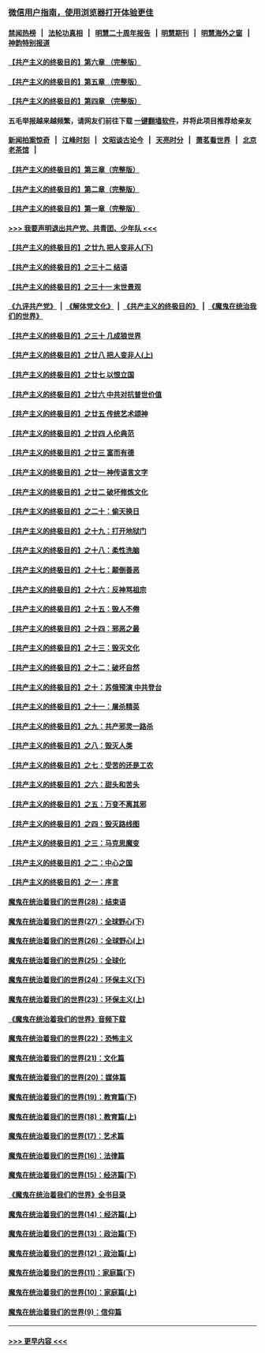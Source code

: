 ### [微信用户指南，使用浏览器打开体验更佳](https://github.com/gfw-breaker/banned-news1/blob/master/indexes/wechat-guide.md?t=0)
#### [禁闻热榜](热点新闻.md?t=0)  &nbsp;&nbsp;|&nbsp;&nbsp; [法轮功真相](https://github.com/gfw-breaker/truth/blob/master/README.md?t=0) &nbsp;&nbsp;|&nbsp;&nbsp; [明慧二十周年报告](https://github.com/gfw-breaker/mh-reports/blob/master/README.md?t=0) &nbsp;&nbsp;|&nbsp;&nbsp;[明慧期刊](https://github.com/gfw-breaker/mh-qikan) &nbsp;&nbsp;|&nbsp;&nbsp; [明慧海外之窗](https://github.com/gfw-breaker/mh-news/blob/master/README.md?t=0) &nbsp;&nbsp;|&nbsp;&nbsp; [神韵特别报道](https://github.com/gfw-breaker/mh-news/blob/master/shenyun.md?t=0)
#### [【共产主义的终极目的】第六章 （完整版）](../pages/nsc422/n11428913.md?t=02082133) 
#### [【共产主义的终极目的】第五章 （完整版）](../pages/nsc422/n11428912.md?t=02082133) 
#### [【共产主义的终极目的】第四章 （完整版）](../pages/nsc422/n11428907.md?t=02082133) 
#### 五毛举报越来越频繁，请网友们前往下载 [一键翻墙软件](https://github.com/gfw-breaker/ssr-accounts)，并将此项目推荐给亲友
#### [新闻拍案惊奇](https://github.com/gfw-breaker/banned-news1/blob/master/pages/link4.md) &nbsp;&nbsp;|&nbsp;&nbsp; [江峰时刻](https://github.com/gfw-breaker/banned-news1/blob/master/pages/link4.md) &nbsp;&nbsp;|&nbsp;&nbsp; [文昭谈古论今](https://github.com/gfw-breaker/banned-news1/blob/master/pages/link4.md) &nbsp;&nbsp;|&nbsp;&nbsp; [天亮时分](https://github.com/gfw-breaker/banned-news1/blob/master/pages/link4.md) &nbsp;&nbsp;|&nbsp;&nbsp; [萧茗看世界](https://github.com/gfw-breaker/banned-news1/blob/master/pages/link4.md) &nbsp;&nbsp;|&nbsp;&nbsp; [北京老茶馆](https://github.com/gfw-breaker/banned-news1/blob/master/pages/link4.md) &nbsp;&nbsp;|&nbsp;&nbsp; 
#### [【共产主义的终极目的】第三章（完整版）](../pages/nsc422/n11428848.md?t=02082133) 
#### [【共产主义的终极目的】第二章（完整版）](../pages/nsc422/n11428831.md?t=02082133) 
#### [【共产主义的终极目的】第一章（完整版）](../pages/nsc422/n11417651.md?t=02082133) 
#### [>>> 我要声明退出共产党、共青团、少年队 <<<](https://github.com/begood0513/goodnews/blob/master/quit/letter.md) 
#### [【共产主义的终极目的】之廿九 把人变非人(下)](../pages/nsc422/n11344140.md?t=02082133) 
#### [【共产主义的终极目的】之三十二 结语](../pages/nsc422/n11360535.md?t=02082133) 
#### [【共产主义的终极目的】之三十一 末世景观](../pages/nsc422/n11351129.md?t=02082133) 
#### [《九评共产党》](https://github.com/begood0513/9ping.md/blob/master/README.md) &nbsp;|&nbsp; [《解体党文化》](../../../../jtdwh.md/blob/master/README.md)  &nbsp;|&nbsp; [《共产主义的终极目的》](../../../../gczydzjmd.md/blob/master/README.md) &nbsp;|&nbsp; [《魔鬼在统治我们的世界》](../../../../mgztzwmdsj.md/blob/master/README.md) 
#### [【共产主义的终极目的】之三十 几成狼世界](../pages/nsc422/n11348280.md?t=02082133) 
#### [【共产主义的终极目的】之廿八 把人变非人(上)](../pages/nsc422/n11340492.md?t=02082133) 
#### [【共产主义的终极目的】之廿七 以恨立国](../pages/nsc422/n11336944.md?t=02082133) 
#### [【共产主义的终极目的】之廿六 中共对抗普世价值](../pages/nsc422/n11324785.md?t=02082133) 
#### [【共产主义的终极目的】之廿五 传统艺术颂神](../pages/nsc422/n11296396.md?t=02082133) 
#### [【共产主义的终极目的】之廿四 人伦典范](../pages/nsc422/n11296397.md?t=02082133) 
#### [【共产主义的终极目的】之廿三 富而有德](../pages/nsc422/n11283598.md?t=02082133) 
#### [【共产主义的终极目的】之廿一 神传语言文字](../pages/nsc422/n11263265.md?t=02082133) 
#### [【共产主义的终极目的】之廿二 破坏修炼文化](../pages/nsc422/n11245728.md?t=02082133) 
#### [【共产主义的终极目的】之二十：偷天换日](../pages/nsc422/n11238846.md?t=02082133) 
#### [【共产主义的终极目的】之十九：打开地狱门](../pages/nsc422/n11206376.md?t=02082133) 
#### [【共产主义的终极目的】之十八：柔性洗脑](../pages/nsc422/n11199994.md?t=02082133) 
#### [【共产主义的终极目的】之十七：颠倒善恶](../pages/nsc422/n11179782.md?t=02082133) 
#### [【共产主义的终极目的】之十六：反神骂祖宗](../pages/nsc422/n11166798.md?t=02082133) 
#### [【共产主义的终极目的】之十五：毁人不倦](../pages/nsc422/n11166792.md?t=02082133) 
#### [【共产主义的终极目的】之十四：邪恶之最](../pages/nsc422/n11150249.md?t=02082133) 
#### [【共产主义的终极目的】之十三：毁灭文化](../pages/nsc422/n11135227.md?t=02082133) 
#### [【共产主义的终极目的】之十二：破坏自然](../pages/nsc422/n11135214.md?t=02082133) 
#### [【共产主义的终极目的】之十：苏俄预演 中共登台](../pages/nsc422/n11118424.md?t=02082133) 
#### [【共产主义的终极目的】之十一：屠杀精英](../pages/nsc422/n11118442.md?t=02082133) 
#### [【共产主义的终极目的】之九：共产邪灵一路杀](../pages/nsc422/n11114139.md?t=02082133) 
#### [【共产主义的终极目的】之八：毁灭人类](../pages/nsc422/n11108503.md?t=02082133) 
#### [【共产主义的终极目的】之七：受苦的还是工农](../pages/nsc422/n11101809.md?t=02082133) 
#### [【共产主义的终极目的】之六：甜头和苦头](../pages/nsc422/n11096971.md?t=02082133) 
#### [【共产主义的终极目的】之五：万变不离其邪](../pages/nsc422/n11091285.md?t=02082133) 
#### [【共产主义的终极目的】之四：毁灭路线图](../pages/nsc422/n11086284.md?t=02082133) 
#### [【共产主义的终极目的】之三：马克思魔变](../pages/nsc422/n11061941.md?t=02082133) 
#### [【共产主义的终极目的】之二：中心之国](../pages/nsc422/n11047728.md?t=02082133) 
#### [【共产主义的终极目的】之一：序言](../pages/nsc422/n11086077.md?t=02082133) 
#### [魔鬼在统治着我们的世界(28)：结束语](../pages/nsc422/n10936246.md?t=02082133) 
#### [魔鬼在统治着我们的世界(27)：全球野心(下)](../pages/nsc422/n10928319.md?t=02082133) 
#### [魔鬼在统治着我们的世界(26)：全球野心(上)](../pages/nsc422/n10900318.md?t=02082133) 
#### [魔鬼在统治着我们的世界(25)：全球化](../pages/nsc422/n10788205.md?t=02082133) 
#### [魔鬼在统治着我们的世界(24)：环保主义(下)](../pages/nsc422/n10695307.md?t=02082133) 
#### [魔鬼在统治着我们的世界(23)：环保主义(上)](../pages/nsc422/n10688613.md?t=02082133) 
#### [《魔鬼在统治着我们的世界》音频下载](../pages/nsc422/n10635553.md?t=02082133) 
#### [魔鬼在统治着我们的世界(22)：恐怖主义](../pages/nsc422/n10614727.md?t=02082133) 
#### [魔鬼在统治着我们的世界(21)：文化篇](../pages/nsc422/n10597706.md?t=02082133) 
#### [魔鬼在统治着我们的世界(20)：媒体篇](../pages/nsc422/n10586579.md?t=02082133) 
#### [魔鬼在统治着我们的世界(19)：教育篇(下)](../pages/nsc422/n10564808.md?t=02082133) 
#### [魔鬼在统治着我们的世界(18)：教育篇(上)](../pages/nsc422/n10526970.md?t=02082133) 
#### [魔鬼在统治着我们的世界(17)：艺术篇](../pages/nsc422/n10499093.md?t=02082133) 
#### [魔鬼在统治着我们的世界(16)：法律篇](../pages/nsc422/n10485969.md?t=02082133) 
#### [魔鬼在统治着我们的世界(15)：经济篇(下)](../pages/nsc422/n10469975.md?t=02082133) 
#### [《魔鬼在统治着我们的世界》全书目录](../pages/nsc422/n10464261.md?t=02082133) 
#### [魔鬼在统治着我们的世界(14)：经济篇(上)](../pages/nsc422/n10457370.md?t=02082133) 
#### [魔鬼在统治着我们的世界(13)：政治篇(下)](../pages/nsc422/n10448270.md?t=02082133) 
#### [魔鬼在统治着我们的世界(12)：政治篇(上)](../pages/nsc422/n10444576.md?t=02082133) 
#### [魔鬼在统治着我们的世界(11)：家庭篇(下)](../pages/nsc422/n10440961.md?t=02082133) 
#### [魔鬼在统治着我们的世界(10)：家庭篇(上)](../pages/nsc422/n10435448.md?t=02082133) 
#### [魔鬼在统治着我们的世界(9)：信仰篇](../pages/nsc422/n10432159.md?t=02082133) 

----
#### [ >>> 更早内容 <<< ](../indexes/nsc422-earlier.md)
